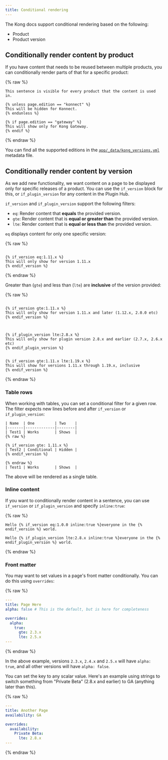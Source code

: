 ```yaml
---
title: Conditional rendering
---
```


The Kong docs support conditional rendering based on the following:
* Product
* Product version


## Conditionally render content by product

If you have content that needs to be reused between multiple products, you can conditionally render parts of that 
for a specific product:

{% raw %}
```
This sentence is visible for every product that the content is used in.

{% unless page.edition == "konnect" %}
This will be hidden for Konnect.
{% endunless %}

{% if page.edition == "gateway" %}
This will show only for Kong Gateway.
{% endif %}
```
{% endraw %}

You can find all the supported editions in the [`app/_data/kong_versions.yml`](https://github.com/Kong/docs.konghq.com/blob/main/app/_data/kong_versions.yml) metadata file. 


## Conditionally render content by version

As we add new functionality, we want content on a page to be displayed only for specific releases of a product. You can use the `if_version` block for this, or `if_plugin_version` for any content in the Plugin Hub.

`if_version` and `if_plugin_version` support the following filters:
* `eq`: Render content that **equals** the provided version.
* `gte`: Render content that is **equal or greater than** the provided version.
* `lte`: Render content that is **equal or less than** the provided version.

`eq` displays content for only one specific version:

{% raw %}
```

{% if_version eq:1.11.x %}
This will only show for version 1.11.x
{% endif_version %}
```
{% endraw %}

Greater than (`gte`) and less than (`lte`) are **inclusive** of the version provided:

{% raw %}
```

{% if_version gte:1.11.x %}
This will only show for version 1.11.x and later (1.12.x, 2.0.0 etc)
{% endif_version %}



{% if_plugin_version lte:2.8.x %}
This will only show for plugin version 2.8.x and earlier (2.7.x, 2.6.x etc)
{% endif_plugin_version %}


{% if_version gte:1.11.x lte:1.19.x %}
This will show for versions 1.11.x through 1.19.x, inclusive
{% endif_version %}
```
{% endraw %}

### Table rows

When working with tables, you can set a conditional filter for a given row. 
The filter expects new lines before and after `if_version` or `if_plugin_version`:

```
| Name  | One         | Two    |
|-------|-------------|--------|
| Test1 | Works       | Shows  |
{% raw %}

{% if_version gte: 1.11.x %}
| Test2 | Conditional | Hidden |
{% endif_version %}

{% endraw %}
| Test1 | Works       | Shows  |
```

The above will be rendered as a single table.

### Inline content

If you want to conditionally render content in a sentence, you can use `if_version` or `if_plugin_version`
and specify `inline:true`:

{% raw %}
```
Hello {% if_version eq:1.0.0 inline:true %}everyone in the {% endif_version %} world.

Hello {% if_plugin_version lte:2.8.x inline:true %}everyone in the {% endif_plugin_version %} world.
```
{% endraw %}

### Front matter

You may want to set values in a page's front matter conditionally. You can do this using `overrides`:

{% raw %}
```yaml
---
title: Page Here
alpha: false # This is the default, but is here for completeness

overrides:
  alpha:
    true:
      gte: 2.3.x
      lte: 2.5.x
---
```
{% endraw %}

In the above example, versions `2.3.x`, `2.4.x` and `2.5.x` will have `alpha: true`, and all other versions will have `alpha: false`.

You can set the key to any scalar value. Here's an example using strings to switch something from "Private Beta" (2.8.x and earlier) to GA (anything later than this).

{% raw %}
```yaml
---
title: Another Page
availability: GA

overrides:
  availability:
    Private Beta:
      lte: 2.8.x
---
```
{% endraw %}